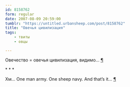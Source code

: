 ```yaml
---
id: 8158762
form: regular
date: 2007-08-09 20:59:00
tumblr: "https://untitled.urbansheep.com/post/8158762"
title: "Овечья цивилизация"
tags:
    - твиты
    - овцы

---
```


<p>Овечество = овечья цивилизация, видимо&hellip; <a href="http://twitter.com/urbansheep/statuses/196609112">¶</a></p>

<p class="splitter">* * *</p>

<p>Хм&hellip; One man army. One sheep navy. And that&rsquo;s it&hellip; <a href="http://twitter.com/urbansheep/statuses/196326342">¶</a></p>


